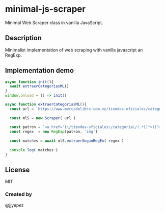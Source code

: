 # minimal-js-scraper
Minimal Web Scraper class in vanilla JavaScript.

## Description
Minimalist implementation of web scraping with vanilla javascript an RegExp.

## Implementation demo
```js
async function init(){
  await extraerCategoriasML()
}
window.onload = () => init()

async function extraerCategoriasML(){
  const url = `https://www.mercadolibre.com.ve/tiendas-oficiales/categorias`
  
  const mlS = new Scraper( url )
  
  const patron = `<a href="(\/tiendas-oficiales\/categoria\/(.*))">([^<]*)<\/a>`
  const regex  = new RegExp(patron, 'img')
  
  const matches = await mlS.extraerSegunRegEx( regex )
  
  console.log( matches )
}
```

## License
MIT

### Created by
@jjyepez

